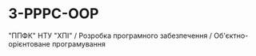 # 3-PPPC-OOP
"ППФК" НТУ "ХПІ" / Розробка програмного забезпечення / Об'єктно-орієнтоване програмування
